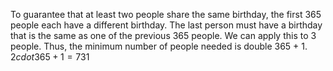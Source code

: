 To guarantee that at least two people share the same birthday, the first 365 people each have a different birthday.
The last person must have a birthday that is the same as one of the previous 365 people.
We can apply this to 3 people.
Thus, the minimum number of people needed is double 365 + 1.
$2 cdot 365 + 1 = 731$
